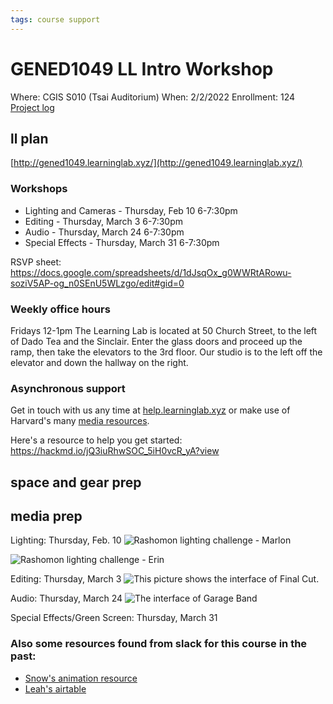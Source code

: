 ```yaml
---
tags: course support
---
```

# GENED1049 LL Intro Workshop

Where: CGIS S010 (Tsai Auditorium) 
When: 2/2/2022
Enrollment: 124
[Project log](https://docs.google.com/document/d/155Ihii2BebTsrgs5RAyYt_n9G6tDKlEAPNYO-8oW_4E/edit#heading=h.1v2eawsi4c79)

## ll plan

[http://gened1049.learninglab.xyz/](http://gened1049.learninglab.xyz/)

### Workshops
* Lighting and Cameras - Thursday, Feb 10 6-7:30pm
* Editing - Thursday, March 3 6-7:30pm
* Audio - Thursday, March 24 6-7:30pm
* Special Effects - Thursday, March 31 6-7:30pm

RSVP sheet: https://docs.google.com/spreadsheets/d/1dJsqOx_g0WWRtARowu-soziV5AP-og_n0SEnU5WLzgo/edit#gid=0

### Weekly office hours
Fridays 12-1pm
The Learning Lab is located at 50 Church Street, to the left of Dado Tea and the Sinclair. Enter the glass doors and proceed up the ramp, then take the elevators to the 3rd floor. Our studio is to the left off the elevator and down the hallway on the right.

### Asynchronous support
Get in touch with us any time at [help.learninglab.xyz](http://help.learninglab.xyz) or make use of Harvard's many [media resources](https://harvardmedia.learninglab.xyz).

Here's a resource to help you get started: https://hackmd.io/jQ3iuRhwSOC_5iH0vcR_yA?view

## space and gear prep

## media prep
Lighting: Thursday, Feb. 10
![Rashomon lighting challenge - Marlon](https://files.slack.com/files-pri/T0HTW3H0V-F03142XD1B8/mk-rashomon.jpg?pub_secret=eede468809)

![Rashomon lighting challenge - Erin](https://files.slack.com/files-pri/T0HTW3H0V-F031D22FKNG/erin.jpg?pub_secret=ffb4f1f0f6)

Editing: Thursday, March 3
![This picture shows the interface of Final Cut.](https://files.slack.com/files-pri/T0HTW3H0V-F02TSNP5VNG/screen_shot_2022-01-12_at_9.50.51_am.png?pub_secret=5bdd65d8a3)


Audio: Thursday, March 24
![The interface of Garage Band](https://files.slack.com/files-pri/T0HTW3H0V-F030W6TDQUF/screen_shot_2022-01-07_at_10.00.51_am.png?pub_secret=1dd77800b1)

Special Effects/Green Screen: Thursday, March 31



### Also some resources found from slack for this course in the past:
 * [Snow's animation resource](https://spark.adobe.com/page/wZBksB9L6dQTI/)
* [Leah's airtable](https://airtable.com/appISiNw1AQbBYR0y/tblDIIwpNm8INXw9p/viw5rBvyUC8yBQPuk?blocks=hide)
